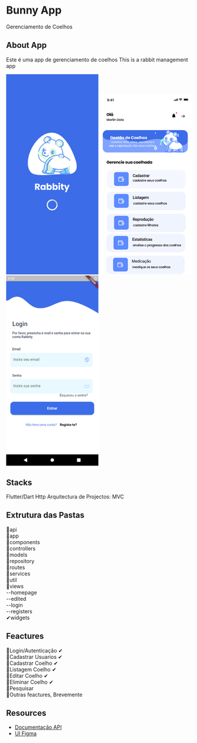 # Bunny App

Gerenciamento de Coelhos

## About App

Este é uma app de gerenciamento de coelhos
This is a rabbit management app


<img src="https://raw.githubusercontent.com/MartinDala/BunnyApp/main/assets/screenshot/SplashScreen.png" width="250"> <img src="https://raw.githubusercontent.com/MartinDala/BunnyApp/main/assets/screenshot/Home.png" width="250">  <img src="https://raw.githubusercontent.com/MartinDala/BunnyApp/main/assets/screenshot/screen%20(2).png" width="250">


## Stacks

Flutter/Dart
Http
Arquitectura de Projectos: MVC

## Extrutura das Pastas

🧩api <br>
🧩app <br>
🧩components <br>
🧩controllers <br>
🧩models <br>
🧩repository <br>
🧩routes <br>
🧩services <br>
🧩util <br>
🧩views <br>
--homepage <br>
--edited <br>
--login <br>
--registers <br>
✔widgets <br>


## Feactures

🎯Login/Autenticação ✔ <br>
🎯Cadastrar Usuarios ✔ <br>
🎯Cadastrar Coelho ✔ <br>
🎯Listagem Coelho ✔ <br>
🎯Editar Coelho ✔ <br>
🎯Eliminar Coelho ✔ <br>
🎯Pesquisar <br>
🎯Outras feactures, Brevemente <br>

## Resources

- [Documentação API](https://documenter.getpostman.com/view/12415301/UVRHiiRP)
- [UI Figma](https://www.figma.com/file/yWcUvHKJDSbJYRzmCQbA29/Rabbity-App?node-id=0%3A1)

